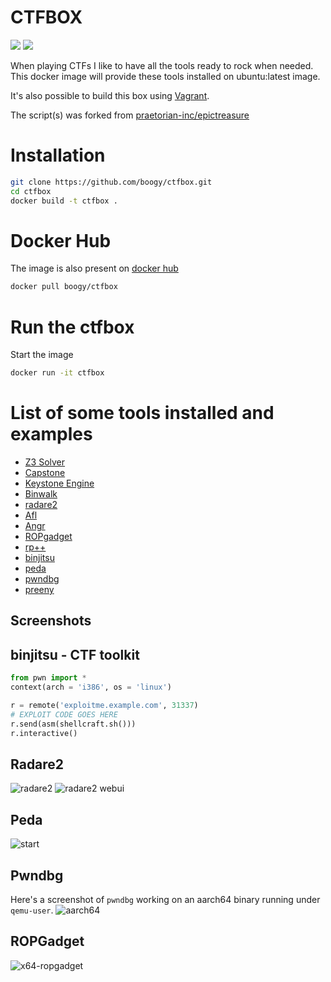CTFBOX
=======

[![](https://images.microbadger.com/badges/image/boogy/ctfbox.svg)](http://microbadger.com/images/boogy/ctfbox "Get your own image badge on microbadger.com") [![](https://images.microbadger.com/badges/version/boogy/ctfbox.svg)](http://microbadger.com/images/boogy/ctfbox "Get your own version badge on microbadger.com")

When playing CTFs I like to have all the tools ready to rock when needed.
This docker image will provide these tools installed on ubuntu:latest image.

It's also possible to build this box using [Vagrant](https://www.vagrantup.com/).

The script(s) was forked from [praetorian-inc/epictreasure](https://github.com/praetorian-inc/epictreasure)

Installation
=============

```bash
git clone https://github.com/boogy/ctfbox.git
cd ctfbox
docker build -t ctfbox .
```

Docker Hub
==========

The image is also present on [docker hub](https://hub.docker.com/r/boogy/ctfbox/)

```bash
docker pull boogy/ctfbox
```


Run the ctfbox
================

Start the image

```bash
docker run -it ctfbox
```

List of some tools installed and examples
=============================================

  * [Z3 Solver](https://github.com/Z3Prover/z3)
  * [Capstone](https://github.com/aquynh/capstone)
  * [Keystone Engine](https://github.com/keystone-engine/keystone)
  * [Binwalk](http://binwalk.org/)
  * [radare2](https://github.com/radare/radare2)
  * [Afl](http://lcamtuf.coredump.cx/afl/)
  * [Angr](https://github.com/angr/angr)
  * [ROPgadget](https://github.com/JonathanSalwan/ROPgadget)
  * [rp++](https://github.com/0vercl0k/rp)
  * [binjitsu](https://github.com/binjitsu/binjitsu)
  * [peda](https://github.com/longld/peda)
  * [pwndbg](https://github.com/zachriggle/pwndbg)
  * [preeny](https://github.com/zardus/preeny)


Screenshots
------------

binjitsu - CTF toolkit
------------------------
```python
from pwn import *
context(arch = 'i386', os = 'linux')

r = remote('exploitme.example.com', 31337)
# EXPLOIT CODE GOES HERE
r.send(asm(shellcraft.sh()))
r.interactive()
```

Radare2
---------
![radare2](http://radare.org/r/img/r2cg.png)
![radare2 webui](http://radare.org/r/img/webui.png)

Peda
------
![start](http://i.imgur.com/P1BF5mp.png)


Pwndbg
---------
Here's a screenshot of `pwndbg` working on an aarch64 binary running under `qemu-user`.
![aarch64](https://raw.githubusercontent.com/zachriggle/pwndbg/master/caps/a.png)


ROPGadget
-----------
![x64-ropgadget](http://shell-storm.org/project/ROPgadget/x64.png)


